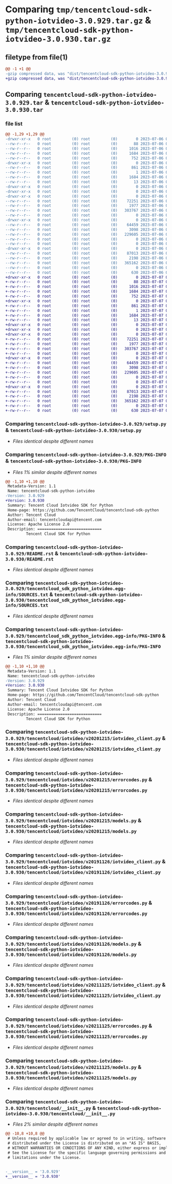 # Comparing `tmp/tencentcloud-sdk-python-iotvideo-3.0.929.tar.gz` & `tmp/tencentcloud-sdk-python-iotvideo-3.0.930.tar.gz`

## filetype from file(1)

```diff
@@ -1 +1 @@
-gzip compressed data, was "dist/tencentcloud-sdk-python-iotvideo-3.0.929.tar", last modified: Thu Jul  6 00:28:45 2023, max compression
+gzip compressed data, was "dist/tencentcloud-sdk-python-iotvideo-3.0.930.tar", last modified: Fri Jul  7 00:26:22 2023, max compression
```

## Comparing `tencentcloud-sdk-python-iotvideo-3.0.929.tar` & `tencentcloud-sdk-python-iotvideo-3.0.930.tar`

### file list

```diff
@@ -1,29 +1,29 @@
-drwxr-xr-x   0 root         (0) root         (0)        0 2023-07-06 00:28:45.000000 tencentcloud-sdk-python-iotvideo-3.0.929/
--rw-r--r--   0 root         (0) root         (0)       88 2023-07-06 00:28:45.000000 tencentcloud-sdk-python-iotvideo-3.0.929/setup.cfg
--rw-r--r--   0 root         (0) root         (0)     1016 2023-07-06 00:28:45.000000 tencentcloud-sdk-python-iotvideo-3.0.929/setup.py
--rw-r--r--   0 root         (0) root         (0)     1684 2023-07-06 00:28:45.000000 tencentcloud-sdk-python-iotvideo-3.0.929/PKG-INFO
--rw-r--r--   0 root         (0) root         (0)      752 2023-07-06 00:28:45.000000 tencentcloud-sdk-python-iotvideo-3.0.929/README.rst
-drwxr-xr-x   0 root         (0) root         (0)        0 2023-07-06 00:28:45.000000 tencentcloud-sdk-python-iotvideo-3.0.929/tencentcloud_sdk_python_iotvideo.egg-info/
--rw-r--r--   0 root         (0) root         (0)      861 2023-07-06 00:28:45.000000 tencentcloud-sdk-python-iotvideo-3.0.929/tencentcloud_sdk_python_iotvideo.egg-info/SOURCES.txt
--rw-r--r--   0 root         (0) root         (0)        1 2023-07-06 00:28:45.000000 tencentcloud-sdk-python-iotvideo-3.0.929/tencentcloud_sdk_python_iotvideo.egg-info/dependency_links.txt
--rw-r--r--   0 root         (0) root         (0)     1684 2023-07-06 00:28:45.000000 tencentcloud-sdk-python-iotvideo-3.0.929/tencentcloud_sdk_python_iotvideo.egg-info/PKG-INFO
--rw-r--r--   0 root         (0) root         (0)       13 2023-07-06 00:28:45.000000 tencentcloud-sdk-python-iotvideo-3.0.929/tencentcloud_sdk_python_iotvideo.egg-info/top_level.txt
-drwxr-xr-x   0 root         (0) root         (0)        0 2023-07-06 00:28:45.000000 tencentcloud-sdk-python-iotvideo-3.0.929/tencentcloud/
-drwxr-xr-x   0 root         (0) root         (0)        0 2023-07-06 00:28:45.000000 tencentcloud-sdk-python-iotvideo-3.0.929/tencentcloud/iotvideo/
-drwxr-xr-x   0 root         (0) root         (0)        0 2023-07-06 00:28:45.000000 tencentcloud-sdk-python-iotvideo-3.0.929/tencentcloud/iotvideo/v20201215/
--rw-r--r--   0 root         (0) root         (0)    72251 2023-07-06 00:28:45.000000 tencentcloud-sdk-python-iotvideo-3.0.929/tencentcloud/iotvideo/v20201215/iotvideo_client.py
--rw-r--r--   0 root         (0) root         (0)     1977 2023-07-06 00:28:45.000000 tencentcloud-sdk-python-iotvideo-3.0.929/tencentcloud/iotvideo/v20201215/errorcodes.py
--rw-r--r--   0 root         (0) root         (0)   303767 2023-07-06 00:28:45.000000 tencentcloud-sdk-python-iotvideo-3.0.929/tencentcloud/iotvideo/v20201215/models.py
--rw-r--r--   0 root         (0) root         (0)        0 2023-07-06 00:28:45.000000 tencentcloud-sdk-python-iotvideo-3.0.929/tencentcloud/iotvideo/v20201215/__init__.py
-drwxr-xr-x   0 root         (0) root         (0)        0 2023-07-06 00:28:45.000000 tencentcloud-sdk-python-iotvideo-3.0.929/tencentcloud/iotvideo/v20191126/
--rw-r--r--   0 root         (0) root         (0)    64459 2023-07-06 00:28:45.000000 tencentcloud-sdk-python-iotvideo-3.0.929/tencentcloud/iotvideo/v20191126/iotvideo_client.py
--rw-r--r--   0 root         (0) root         (0)     3098 2023-07-06 00:28:45.000000 tencentcloud-sdk-python-iotvideo-3.0.929/tencentcloud/iotvideo/v20191126/errorcodes.py
--rw-r--r--   0 root         (0) root         (0)   229605 2023-07-06 00:28:45.000000 tencentcloud-sdk-python-iotvideo-3.0.929/tencentcloud/iotvideo/v20191126/models.py
--rw-r--r--   0 root         (0) root         (0)        0 2023-07-06 00:28:45.000000 tencentcloud-sdk-python-iotvideo-3.0.929/tencentcloud/iotvideo/v20191126/__init__.py
--rw-r--r--   0 root         (0) root         (0)        0 2023-07-06 00:28:45.000000 tencentcloud-sdk-python-iotvideo-3.0.929/tencentcloud/iotvideo/__init__.py
-drwxr-xr-x   0 root         (0) root         (0)        0 2023-07-06 00:28:45.000000 tencentcloud-sdk-python-iotvideo-3.0.929/tencentcloud/iotvideo/v20211125/
--rw-r--r--   0 root         (0) root         (0)    87013 2023-07-06 00:28:45.000000 tencentcloud-sdk-python-iotvideo-3.0.929/tencentcloud/iotvideo/v20211125/iotvideo_client.py
--rw-r--r--   0 root         (0) root         (0)     2198 2023-07-06 00:28:45.000000 tencentcloud-sdk-python-iotvideo-3.0.929/tencentcloud/iotvideo/v20211125/errorcodes.py
--rw-r--r--   0 root         (0) root         (0)   365162 2023-07-06 00:28:45.000000 tencentcloud-sdk-python-iotvideo-3.0.929/tencentcloud/iotvideo/v20211125/models.py
--rw-r--r--   0 root         (0) root         (0)        0 2023-07-06 00:28:45.000000 tencentcloud-sdk-python-iotvideo-3.0.929/tencentcloud/iotvideo/v20211125/__init__.py
--rw-r--r--   0 root         (0) root         (0)      630 2023-07-06 00:28:45.000000 tencentcloud-sdk-python-iotvideo-3.0.929/tencentcloud/__init__.py
+drwxr-xr-x   0 root         (0) root         (0)        0 2023-07-07 00:26:22.000000 tencentcloud-sdk-python-iotvideo-3.0.930/
+-rw-r--r--   0 root         (0) root         (0)       88 2023-07-07 00:26:22.000000 tencentcloud-sdk-python-iotvideo-3.0.930/setup.cfg
+-rw-r--r--   0 root         (0) root         (0)     1016 2023-07-07 00:26:22.000000 tencentcloud-sdk-python-iotvideo-3.0.930/setup.py
+-rw-r--r--   0 root         (0) root         (0)     1684 2023-07-07 00:26:22.000000 tencentcloud-sdk-python-iotvideo-3.0.930/PKG-INFO
+-rw-r--r--   0 root         (0) root         (0)      752 2023-07-07 00:26:22.000000 tencentcloud-sdk-python-iotvideo-3.0.930/README.rst
+drwxr-xr-x   0 root         (0) root         (0)        0 2023-07-07 00:26:22.000000 tencentcloud-sdk-python-iotvideo-3.0.930/tencentcloud_sdk_python_iotvideo.egg-info/
+-rw-r--r--   0 root         (0) root         (0)      861 2023-07-07 00:26:22.000000 tencentcloud-sdk-python-iotvideo-3.0.930/tencentcloud_sdk_python_iotvideo.egg-info/SOURCES.txt
+-rw-r--r--   0 root         (0) root         (0)        1 2023-07-07 00:26:22.000000 tencentcloud-sdk-python-iotvideo-3.0.930/tencentcloud_sdk_python_iotvideo.egg-info/dependency_links.txt
+-rw-r--r--   0 root         (0) root         (0)     1684 2023-07-07 00:26:22.000000 tencentcloud-sdk-python-iotvideo-3.0.930/tencentcloud_sdk_python_iotvideo.egg-info/PKG-INFO
+-rw-r--r--   0 root         (0) root         (0)       13 2023-07-07 00:26:22.000000 tencentcloud-sdk-python-iotvideo-3.0.930/tencentcloud_sdk_python_iotvideo.egg-info/top_level.txt
+drwxr-xr-x   0 root         (0) root         (0)        0 2023-07-07 00:26:22.000000 tencentcloud-sdk-python-iotvideo-3.0.930/tencentcloud/
+drwxr-xr-x   0 root         (0) root         (0)        0 2023-07-07 00:26:22.000000 tencentcloud-sdk-python-iotvideo-3.0.930/tencentcloud/iotvideo/
+drwxr-xr-x   0 root         (0) root         (0)        0 2023-07-07 00:26:22.000000 tencentcloud-sdk-python-iotvideo-3.0.930/tencentcloud/iotvideo/v20201215/
+-rw-r--r--   0 root         (0) root         (0)    72251 2023-07-07 00:26:22.000000 tencentcloud-sdk-python-iotvideo-3.0.930/tencentcloud/iotvideo/v20201215/iotvideo_client.py
+-rw-r--r--   0 root         (0) root         (0)     1977 2023-07-07 00:26:22.000000 tencentcloud-sdk-python-iotvideo-3.0.930/tencentcloud/iotvideo/v20201215/errorcodes.py
+-rw-r--r--   0 root         (0) root         (0)   303767 2023-07-07 00:26:22.000000 tencentcloud-sdk-python-iotvideo-3.0.930/tencentcloud/iotvideo/v20201215/models.py
+-rw-r--r--   0 root         (0) root         (0)        0 2023-07-07 00:26:22.000000 tencentcloud-sdk-python-iotvideo-3.0.930/tencentcloud/iotvideo/v20201215/__init__.py
+drwxr-xr-x   0 root         (0) root         (0)        0 2023-07-07 00:26:22.000000 tencentcloud-sdk-python-iotvideo-3.0.930/tencentcloud/iotvideo/v20191126/
+-rw-r--r--   0 root         (0) root         (0)    64459 2023-07-07 00:26:22.000000 tencentcloud-sdk-python-iotvideo-3.0.930/tencentcloud/iotvideo/v20191126/iotvideo_client.py
+-rw-r--r--   0 root         (0) root         (0)     3098 2023-07-07 00:26:22.000000 tencentcloud-sdk-python-iotvideo-3.0.930/tencentcloud/iotvideo/v20191126/errorcodes.py
+-rw-r--r--   0 root         (0) root         (0)   229605 2023-07-07 00:26:22.000000 tencentcloud-sdk-python-iotvideo-3.0.930/tencentcloud/iotvideo/v20191126/models.py
+-rw-r--r--   0 root         (0) root         (0)        0 2023-07-07 00:26:22.000000 tencentcloud-sdk-python-iotvideo-3.0.930/tencentcloud/iotvideo/v20191126/__init__.py
+-rw-r--r--   0 root         (0) root         (0)        0 2023-07-07 00:26:22.000000 tencentcloud-sdk-python-iotvideo-3.0.930/tencentcloud/iotvideo/__init__.py
+drwxr-xr-x   0 root         (0) root         (0)        0 2023-07-07 00:26:22.000000 tencentcloud-sdk-python-iotvideo-3.0.930/tencentcloud/iotvideo/v20211125/
+-rw-r--r--   0 root         (0) root         (0)    87013 2023-07-07 00:26:22.000000 tencentcloud-sdk-python-iotvideo-3.0.930/tencentcloud/iotvideo/v20211125/iotvideo_client.py
+-rw-r--r--   0 root         (0) root         (0)     2198 2023-07-07 00:26:22.000000 tencentcloud-sdk-python-iotvideo-3.0.930/tencentcloud/iotvideo/v20211125/errorcodes.py
+-rw-r--r--   0 root         (0) root         (0)   365162 2023-07-07 00:26:22.000000 tencentcloud-sdk-python-iotvideo-3.0.930/tencentcloud/iotvideo/v20211125/models.py
+-rw-r--r--   0 root         (0) root         (0)        0 2023-07-07 00:26:22.000000 tencentcloud-sdk-python-iotvideo-3.0.930/tencentcloud/iotvideo/v20211125/__init__.py
+-rw-r--r--   0 root         (0) root         (0)      630 2023-07-07 00:26:22.000000 tencentcloud-sdk-python-iotvideo-3.0.930/tencentcloud/__init__.py
```

### Comparing `tencentcloud-sdk-python-iotvideo-3.0.929/setup.py` & `tencentcloud-sdk-python-iotvideo-3.0.930/setup.py`

 * *Files identical despite different names*

### Comparing `tencentcloud-sdk-python-iotvideo-3.0.929/PKG-INFO` & `tencentcloud-sdk-python-iotvideo-3.0.930/PKG-INFO`

 * *Files 1% similar despite different names*

```diff
@@ -1,10 +1,10 @@
 Metadata-Version: 1.1
 Name: tencentcloud-sdk-python-iotvideo
-Version: 3.0.929
+Version: 3.0.930
 Summary: Tencent Cloud Iotvideo SDK for Python
 Home-page: https://github.com/TencentCloud/tencentcloud-sdk-python
 Author: Tencent Cloud
 Author-email: tencentcloudapi@tencent.com
 License: Apache License 2.0
 Description: ============================
         Tencent Cloud SDK for Python
```

### Comparing `tencentcloud-sdk-python-iotvideo-3.0.929/README.rst` & `tencentcloud-sdk-python-iotvideo-3.0.930/README.rst`

 * *Files identical despite different names*

### Comparing `tencentcloud-sdk-python-iotvideo-3.0.929/tencentcloud_sdk_python_iotvideo.egg-info/SOURCES.txt` & `tencentcloud-sdk-python-iotvideo-3.0.930/tencentcloud_sdk_python_iotvideo.egg-info/SOURCES.txt`

 * *Files identical despite different names*

### Comparing `tencentcloud-sdk-python-iotvideo-3.0.929/tencentcloud_sdk_python_iotvideo.egg-info/PKG-INFO` & `tencentcloud-sdk-python-iotvideo-3.0.930/tencentcloud_sdk_python_iotvideo.egg-info/PKG-INFO`

 * *Files 1% similar despite different names*

```diff
@@ -1,10 +1,10 @@
 Metadata-Version: 1.1
 Name: tencentcloud-sdk-python-iotvideo
-Version: 3.0.929
+Version: 3.0.930
 Summary: Tencent Cloud Iotvideo SDK for Python
 Home-page: https://github.com/TencentCloud/tencentcloud-sdk-python
 Author: Tencent Cloud
 Author-email: tencentcloudapi@tencent.com
 License: Apache License 2.0
 Description: ============================
         Tencent Cloud SDK for Python
```

### Comparing `tencentcloud-sdk-python-iotvideo-3.0.929/tencentcloud/iotvideo/v20201215/iotvideo_client.py` & `tencentcloud-sdk-python-iotvideo-3.0.930/tencentcloud/iotvideo/v20201215/iotvideo_client.py`

 * *Files identical despite different names*

### Comparing `tencentcloud-sdk-python-iotvideo-3.0.929/tencentcloud/iotvideo/v20201215/errorcodes.py` & `tencentcloud-sdk-python-iotvideo-3.0.930/tencentcloud/iotvideo/v20201215/errorcodes.py`

 * *Files identical despite different names*

### Comparing `tencentcloud-sdk-python-iotvideo-3.0.929/tencentcloud/iotvideo/v20201215/models.py` & `tencentcloud-sdk-python-iotvideo-3.0.930/tencentcloud/iotvideo/v20201215/models.py`

 * *Files identical despite different names*

### Comparing `tencentcloud-sdk-python-iotvideo-3.0.929/tencentcloud/iotvideo/v20191126/iotvideo_client.py` & `tencentcloud-sdk-python-iotvideo-3.0.930/tencentcloud/iotvideo/v20191126/iotvideo_client.py`

 * *Files identical despite different names*

### Comparing `tencentcloud-sdk-python-iotvideo-3.0.929/tencentcloud/iotvideo/v20191126/errorcodes.py` & `tencentcloud-sdk-python-iotvideo-3.0.930/tencentcloud/iotvideo/v20191126/errorcodes.py`

 * *Files identical despite different names*

### Comparing `tencentcloud-sdk-python-iotvideo-3.0.929/tencentcloud/iotvideo/v20191126/models.py` & `tencentcloud-sdk-python-iotvideo-3.0.930/tencentcloud/iotvideo/v20191126/models.py`

 * *Files identical despite different names*

### Comparing `tencentcloud-sdk-python-iotvideo-3.0.929/tencentcloud/iotvideo/v20211125/iotvideo_client.py` & `tencentcloud-sdk-python-iotvideo-3.0.930/tencentcloud/iotvideo/v20211125/iotvideo_client.py`

 * *Files identical despite different names*

### Comparing `tencentcloud-sdk-python-iotvideo-3.0.929/tencentcloud/iotvideo/v20211125/errorcodes.py` & `tencentcloud-sdk-python-iotvideo-3.0.930/tencentcloud/iotvideo/v20211125/errorcodes.py`

 * *Files identical despite different names*

### Comparing `tencentcloud-sdk-python-iotvideo-3.0.929/tencentcloud/iotvideo/v20211125/models.py` & `tencentcloud-sdk-python-iotvideo-3.0.930/tencentcloud/iotvideo/v20211125/models.py`

 * *Files identical despite different names*

### Comparing `tencentcloud-sdk-python-iotvideo-3.0.929/tencentcloud/__init__.py` & `tencentcloud-sdk-python-iotvideo-3.0.930/tencentcloud/__init__.py`

 * *Files 2% similar despite different names*

```diff
@@ -10,8 +10,8 @@
 # Unless required by applicable law or agreed to in writing, software
 # distributed under the License is distributed on an "AS IS" BASIS,
 # WITHOUT WARRANTIES OR CONDITIONS OF ANY KIND, either express or implied.
 # See the License for the specific language governing permissions and
 # limitations under the License.
 
 
-__version__ = '3.0.929'
+__version__ = '3.0.930'
```

